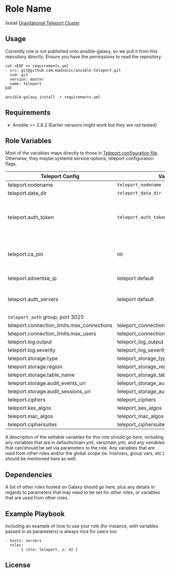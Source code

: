 Role Name
=========

Install [Gravitational Teleport
Cluster](https://gravitational.com/teleport/docs/intro/)

Usage
-----
Currently role is not published onto ansible-galaxy, so we pull it from this
repository directly. Ensure you have the permissions to read the repository.
```
cat <EOF >> requirements.yml
- src: git@github.com:madsonic/ansible-teleport.git
  scm: git
  version: master
  name: teleport
EOF

ansible-galaxy install -r requirements.yml
```

Requirements
------------
- Ansible >= 2.8.2 (Earlier versions might work but they are not tested)

Role Variables
--------------
Most of the variables maps directly to those in [Teleport configuration
file](https://gravitational.com/teleport/docs/admin-guide/#configuration-file).
Otherwise, they maybe systemd service options, teleport configuration flags.

| Teleport Config | Var Name | Default Value | Description |
|---------------- | -------- | ------------- | ----------- |
| teleport.nodename | `teleport_nodename` | `ansible_hostname` | |
| teleport.data_dir | `teleport_data_dir` | `"/var/lib/teleport"`| |
| teleport.auth_token | `teleport_auth_token` | `hostvars[groups['teleport_auth'][0]]['join_token']` | A random token will be generated on the root auth server |
| teleport.ca_pin | nil | `hostvars[groups['teleport_auth'][0]]['ca_pin']`| Value from root auth server will be obtained and set |
| teleport.advertise_ip | teleport default | teleport default | node public IP address |
| teleport.auth_servers | teleport default | `<public_ip>:3025` | Public IP address of all servers part of the
`teleport_auth` group, port 3025 |
| teleport.connection_limits.max_connections | teleport_connection_limits_max_connections | `1000` | |
| teleport.connection_limits.max_users | teleport_connection_limits_max_users | `250` | |
| teleport.log.output | teleport_log_output | `stderr` | |
| teleport.log.severity | teleport_log_severity | `ERROR` | |
| teleport.storage.type | teleport_storage_type | `"dir"` | |
| teleport.storage.region | teleport_storage_region | teleport default | |
| teleport.storage.table_name | teleport_storage_table_name | teleport default | |
| teleport.storage.audit_events_uri | teleport_storage_audit_events_uri | teleport default | |
| teleport.storage.audit_sessions_uri | teleport_storage_audit_sessions_uri | teleport default | |
| teleport.ciphers | teleport_ciphers | teleport default | |
| teleport.kex_algos | teleport_kex_algos | teleport default | |
| teleport.mac_algos | teleport_mac_algos | teleport default | |
| teleport.ciphersuites | teleport_ciphersuites | teleport default | |

A description of the settable variables for this role should go here, including
any variables that are in defaults/main.yml, vars/main.yml, and any variables
that can/should be set via parameters to the role. Any variables that are read
from other roles and/or the global scope (ie. hostvars, group vars, etc.) should
be mentioned here as well.

Dependencies
------------

A list of other roles hosted on Galaxy should go here, plus any details in
regards to parameters that may need to be set for other roles, or variables that
are used from other roles.

Example Playbook
----------------

Including an example of how to use your role (for instance, with variables
passed in as parameters) is always nice for users too:

    - hosts: servers
      roles:
         - { role: teleport, x: 42 }

License
-------

